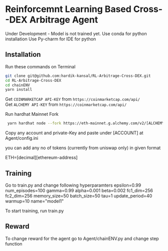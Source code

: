 
# Reinforcemnt Learning Based Cross--DEX Arbitrage Agent

Under Development - Model is not trained yet.
Use conda for python installation
Use Py-charm for IDE for python




## Installation

Run these commands on Terminal

```bash
git clone git@github.com:hardik-kansal/RL-Arbitrage-Cross-DEX.git
cd RL-Arbitrage-Cross-DEX
cd chainENV 
yarn install
```
Get `COINMARKETCAP API-KEY` from `https://coinmarketcap.com/api/` \
Get `ALCHEMY API-KEY` from `https://coinmarketcap.com/api/`

Run hardhat Mainnet Fork
```bash
 yarn hardhat node --fork https://eth-mainnet.g.alchemy.com/v2/[ALCHEMY API-KEY]
```
Copy any account and private-Key and paste under [ACCOUNT] at Agent/config.ini

you can add any no of tokens (currently from uniswap only) in given format

ETH=[decimal][ethereum-address]




## Training

Go to train.py and change following hyperparamters
epsilon=0.99
num_episodes=100
gamma=0.99
alpha=0.001
beta=0.002
fc1_dim=256
fc2_dim=256
memory_size=50
batch_size=50
tau=1
update_period=40
warmup=10
name="model1"

To start training, run train.py

## Reward 

To change reward for the agent go to Agent/chainENV.py and change step function
